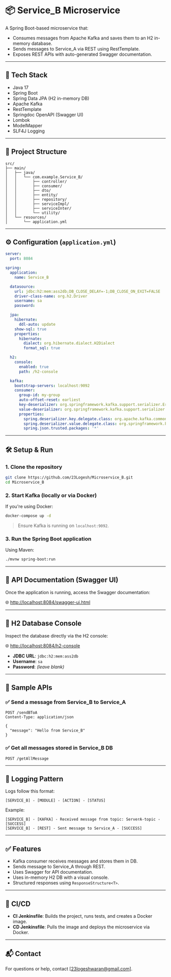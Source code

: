 # 📦 Service_B Microservice

A Spring Boot-based microservice that:

- Consumes messages from Apache Kafka and saves them to an H2 in-memory database.
- Sends messages to Service_A via REST using RestTemplate.
- Exposes REST APIs with auto-generated Swagger documentation.

---

## 🚀 Tech Stack

- Java 17  
- Spring Boot  
- Spring Data JPA (H2 in-memory DB)  
- Apache Kafka  
- RestTemplate  
- Springdoc OpenAPI (Swagger UI)  
- Lombok  
- ModelMapper  
- SLF4J Logging  

---

## 📂 Project Structure

```
src/
├── main/
│   ├── java/
│   │   └── com.example.Service_B/
│   │       ├── controller/
│   │       ├── consumer/
│   │       ├── dto/
│   │       ├── entity/
│   │       ├── repository/
│   │       ├── serviceImpl/
│   │       ├── serviceInter/
│   │       └── utility/
│   └── resources/
│       └── application.yml
```

---

## ⚙️ Configuration (`application.yml`)

```yaml
server:
  port: 8084

spring:
  application:
    name: Service_B

  datasource:
    url: jdbc:h2:mem:ass2db;DB_CLOSE_DELAY=-1;DB_CLOSE_ON_EXIT=FALSE
    driver-class-name: org.h2.Driver
    username: sa
    password:

  jpa:
    hibernate:
      ddl-auto: update
    show-sql: true
    properties:
      hibernate:
        dialect: org.hibernate.dialect.H2Dialect
        format_sql: true

  h2:
    console:
      enabled: true
      path: /h2-console

  kafka:
    bootstrap-servers: localhost:9092
    consumer:
      group-id: my-group
      auto-offset-reset: earliest
      key-deserializer: org.springframework.kafka.support.serializer.ErrorHandlingDeserializer
      value-deserializer: org.springframework.kafka.support.serializer.ErrorHandlingDeserializer
      properties:
        spring.deserializer.key.delegate.class: org.apache.kafka.common.serialization.StringDeserializer
        spring.deserializer.value.delegate.class: org.springframework.kafka.support.serializer.JsonDeserializer
        spring.json.trusted.packages: '*'
```

---

## 🛠️ Setup & Run

### 1. Clone the repository
```bash
git clone https://github.com/23Logesh/Microservice_B.git
cd Microservice_B
```

### 2. Start Kafka (locally or via Docker)
If you're using Docker:
```bash
docker-compose up -d
```

> Ensure Kafka is running on `localhost:9092`.

### 3. Run the Spring Boot application
Using Maven:
```bash
./mvnw spring-boot:run
```

---

## 📑 API Documentation (Swagger UI)

Once the application is running, access the Swagger documentation:

🌐 [http://localhost:8084/swagger-ui.html](http://localhost:8084/swagger-ui.html)

---

## 🧪 H2 Database Console

Inspect the database directly via the H2 console:

🌐 [http://localhost:8084/h2-console](http://localhost:8084/h2-console)

- **JDBC URL**: `jdbc:h2:mem:ass2db`
- **Username**: `sa`
- **Password**: _(leave blank)_

---

## 🧾 Sample APIs

### ✅ Send a message from Service_B to Service_A
```http
POST /sendBToA
Content-Type: application/json

{
  "message": "Hello from Service_B"
}
```

### ✅ Get all messages stored in Service_B DB
```http
POST /getAllMessage
```

---

## 📝 Logging Pattern

Logs follow this format:
```
[SERVICE_B] - [MODULE] - [ACTION] - [STATUS]
```

Example:
```
[SERVICE_B] - [KAFKA] - Received message from topic: ServerA-topic - [SUCCESS]
[SERVICE_B] - [REST] - Sent message to Service_A - [SUCCESS]
```

---

## ✅ Features

- Kafka consumer receives messages and stores them in DB.
- Sends message to Service_A through REST.
- Uses Swagger for API documentation.
- Uses in-memory H2 DB with a visual console.
- Structured responses using `ResponseStructure<T>`.

---

## 🔁 CI/CD

- **CI Jenkinsfile**: Builds the project, runs tests, and creates a Docker image.  
- **CD Jenkinsfile**: Pulls the image and deploys the microservice via Docker.

---

## 📬 Contact

For questions or help, contact [23logeshwaran@gmail.com].
